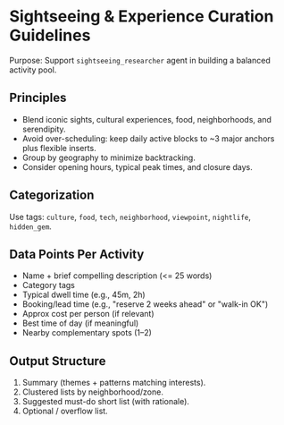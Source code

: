 # Sightseeing & Experience Curation Guidelines

Purpose: Support `sightseeing_researcher` agent in building a balanced activity pool.

## Principles
- Blend iconic sights, cultural experiences, food, neighborhoods, and serendipity.
- Avoid over-scheduling: keep daily active blocks to ~3 major anchors plus flexible inserts.
- Group by geography to minimize backtracking.
- Consider opening hours, typical peak times, and closure days.

## Categorization
Use tags: `culture`, `food`, `tech`, `neighborhood`, `viewpoint`, `nightlife`, `hidden_gem`.

## Data Points Per Activity
- Name + brief compelling description (<= 25 words)
- Category tags
- Typical dwell time (e.g., 45m, 2h)
- Booking/lead time (e.g., "reserve 2 weeks ahead" or "walk-in OK")
- Approx cost per person (if relevant)
- Best time of day (if meaningful)
- Nearby complementary spots (1–2)

## Output Structure
1. Summary (themes + patterns matching interests).
2. Clustered lists by neighborhood/zone.
3. Suggested must-do short list (with rationale).
4. Optional / overflow list.

